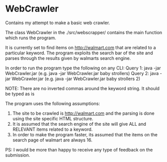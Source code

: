 WebCrawler
==========
Contains my attempt to make a basic web crawler.

The class WebCrawler in the ./src/webscrapper/ contains the main function which runs the program.

It is currently set to find items on http://walmart.com that are related to a particular keyword.
The program exploits the search bar of the site and parses through the results given by walmarts search engine.

In order to run the program type the following on any CLI:
Query 1: java -jar WebCrawler.jar <keyword> (e.g. java -jar WebCrawler.jar baby strollers)
Query 2: java -jar WebCrawler.jar <keyword> <page number> (e.g. java -jar WebCrawler.jar baby strollers 2)

NOTE: There are no inverted commas around the keyword string. It should be typed as is  

The program uses the following assumptions:
1. The site to be crawled is http://walmart.com and the parsing is done using the site specific HTML structure.
2. It is assumed that the search engine of the site will give ALL and RELEVANT items related to a keyword.
3. In order to make the program faster, its assumed that the items on the search page of walmart are always 16.


PS: I would be more than happy to receive any type of feedback on the submission.


